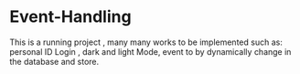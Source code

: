 # Event-Handling
This is a running project , many many works to be implemented such as: personal ID Login , dark and light Mode, event to by dynamically change in the database and store.
